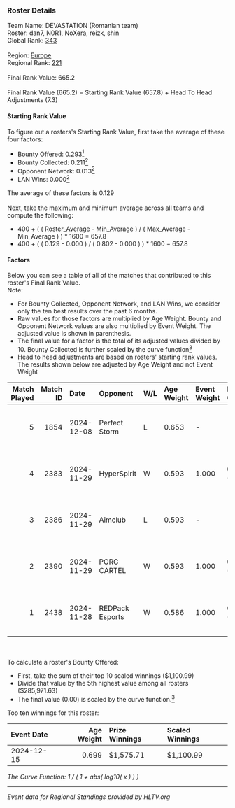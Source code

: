 ### Roster Details<br />
Team Name: DEVASTATION (Romanian team)<br />
Roster: dan7, N0R1, NoXera, reizk, shin<br />
Global Rank: [343](../../standings_global_2025_02_28.md)<br />
<br />
Region: [Europe]( ../../standings_europe_2025_02_28.md)<br />
Regional Rank: [221]( ../../standings_europe_2025_02_28.md)<br />
<br />
Final Rank Value:  665.2<br />
<br />
Final Rank Value (665.2) = Starting Rank Value (657.8) + Head To Head Adjustments (7.3)<br />

#### Starting Rank Value<br />
To figure out a rosters's Starting Rank Value, first take the average of these four factors:<br />
- Bounty Offered: 0.293[<sup>1</sup>](#table2)
- Bounty Collected: 0.211[<sup>2</sup>](#table1)
- Opponent Network: 0.013[<sup>2</sup>](#table1)
- LAN Wins: 0.000[<sup>2</sup>](#table1)

The average of these factors is 0.129<br />
<br />
Next, take the maximum and minimum average across all teams and compute the following:<br />
- 400 + ( ( Roster_Average - Min_Average ) / ( Max_Average - Min_Average ) ) * 1600 = 657.8
- 400 + ( ( 0.129 - 0.000 ) / ( 0.802 - 0.000 ) ) * 1600 = 657.8


#### Factors<br />
Below you can see a table of all of the matches that contributed to this roster's Final Rank Value.<br />
Note:<br />

- For Bounty Collected, Opponent Network, and LAN Wins, we consider only the ten best results over the past 6 months.
- Raw values for those factors are multiplied by Age Weight. Bounty and Opponent Network values are also multiplied by Event Weight. The adjusted value is shown in parenthesis.
- The final value for a factor is the total of its adjusted values divided by 10. Bounty Collected is further scaled by the curve function[<sup>3</sup>](#curveFunction)
- Head to head adjustments are based on rosters' starting rank values. The results shown below are adjusted by Age Weight and not Event Weight
<span id="table1"></span><br />


| Match Played | Match ID | Date       | Opponent        | W/L | Age Weight | Event Weight | Bounty Collected | Opponent Network | LAN Wins  | H2H Adj. | Roster                          |
| -: | -: | :- | :- | :- | :- | :- | :- | :- | :- | -: | :- |
|            5 |     1854 | 2024-12-08 | Perfect Storm   | L   | 0.653      | -            | -                | -                | -         |    -9.11 | dan7, N0R1, NoXera, reizk, shin |
|            4 |     2383 | 2024-11-29 | HyperSpirit     | W   | 0.593      | 1.000        | 0.000 (0.000)    | 0.095 (0.056)    | 0 (0.000) |     5.81 | dan7, N0R1, NoXera, reizk, shin |
|            3 |     2386 | 2024-11-29 | Aimclub         | L   | 0.593      | -            | -                | -                | -         |    -5.37 | dan7, N0R1, NoXera, reizk, shin |
|            2 |     2390 | 2024-11-29 | PORC CARTEL     | W   | 0.593      | 1.000        | 0.001 (0.001)    | 0.032 (0.019)    | 0 (0.000) |     7.28 | dan7, N0R1, NoXera, reizk, shin |
|            1 |     2438 | 2024-11-28 | REDPack Esports | W   | 0.586      | 1.000        | 0.002 (0.001)    | 0.092 (0.054)    | 0 (0.000) |     8.70 | dan7, N0R1, NoXera, reizk, shin |

<br />
<span id="table2"></span><br />
To calculate a roster's Bounty Offered:<br />

- First, take the sum of their top 10 scaled winnings ($1,100.99)
- Divide that value by the 5th highest value among all rosters ($285,971.63)
- The final value (0.00) is scaled by the curve function.[<sup>3</sup>](#curveFunction)

Top ten winnings for this roster:<br />

| Event Date | Age Weight | Prize Winnings | Scaled Winnings |
| :- | -: | :- | :- |
| 2024-12-15 |      0.699 | $1,575.71      | $1,100.99       |


<span id="curveFunction"></span>_The Curve Function: 1 / ( 1 + abs( log10( x ) ) )_<br />

---
_Event data for Regional Standings provided by HLTV.org_<br />
